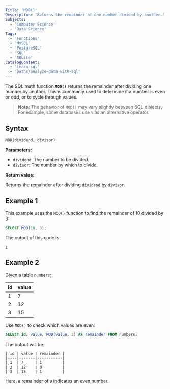 ```yaml
---
Title: 'MOD()'
Description: 'Returns the remainder of one number divided by another.'
Subjects:
  - 'Computer Science'
  - 'Data Science'
Tags:
  - 'Functions'
  - 'MySQL'
  - 'PostgreSQL'
  - 'SQL'
  - 'SQLite'
CatalogContent:
  - 'learn-sql'
  - 'paths/analyze-data-with-sql'
---
```


The SQL math function **`MOD()`** returns the remainder after dividing one number by another. This is commonly used to determine if a number is even or odd, or to cycle through values.

> **Note:** The behavior of `MOD()` may vary slightly between SQL dialects. For example, some databases use `%` as an alternative operator.

## Syntax

```pseudo
MOD(dividend, divisor)
```

**Parameters:**

- `dividend`: The number to be divided.
- `divisor`: The number by which to divide.

**Return value:**

Returns the remainder after dividing `dividend` by `divisor`.

## Example 1

This example uses the `MOD()` function to find the remainder of 10 divided by 3:

```sql
SELECT MOD(10, 3);
```

The output of this code is:

```shell
1
```

## Example 2

Given a table `numbers`:

| id | value |
|----|-------|
| 1  | 7     |
| 2  | 12    |
| 3  | 15    |

Use `MOD()` to check which values are even:

```sql
SELECT id, value, MOD(value, 2) AS remainder FROM numbers;
```

The output will be:

```shell
| id | value | remainder |
|----|-------|-----------|
| 1  | 7     | 1         |
| 2  | 12    | 0         |
| 3  | 15    | 1         |
```

Here, a remainder of `0` indicates an even number.

